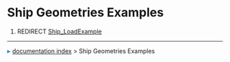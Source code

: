 # Ship Geometries Examples
1.  REDIRECT [Ship_LoadExample](Ship_LoadExample.md)



---
![](images/Right_arrow.png) [documentation index](../README.md) > Ship Geometries Examples
